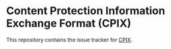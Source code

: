 # Content Protection Information Exchange Format (CPIX)

This repository contains the issue tracker for [CPIX](http://dashif.org/guidelines/).